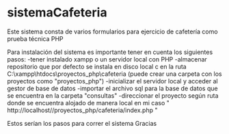 # sistemaCafeteria

Este sistema consta de varios formularios para ejercicio de cafetería como prueba técnica PHP

Para instalación del sistema es importante tener en cuenta los siguientes pasos: 
-tener instalado xampp o un servidor local con PHP 
-almacenar repositorio que por defecto se instala en disco local c en la ruta C:\xampp\htdocs\proyectos_php\cafeteria (puede crear una carpeta con los proyectos como "proyectos_php") 
-inicializar el servidor local y acceder al gestor de base de datos 
-importar el archivo sql para la base de datos que se encuentra en la carpeta "consultas" 
-direccionar el proyecto según ruta donde se encuentra alojado de manera local en mi caso " http://localhost//proyectos_php/cafeteria/index.php "

Estos serían los pasos para correr el sistema Gracias
